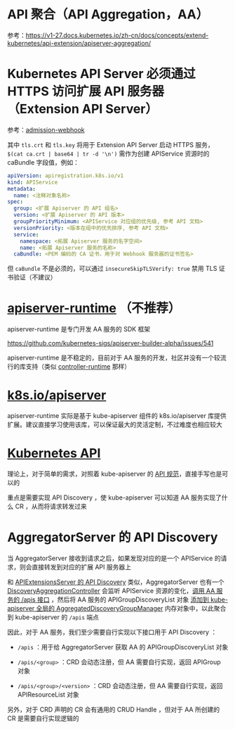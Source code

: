 # API 聚合（API Aggregation，AA）

参考：https://v1-27.docs.kubernetes.io/zh-cn/docs/concepts/extend-kubernetes/api-extension/apiserver-aggregation/

# Kubernetes API Server 必须通过 HTTPS 访问扩展 API 服务器（Extension API Server）

参考：[admission-webhook](https://github.com/togettoyou/CloudNative/blob/main/Kubernetes/Extensions/admission-webhook/README.md)

其中 `tls.crt` 和 `tls.key` 将用于 Extension API Server 启动 HTTPS 服务， `$(cat ca.crt | base64 | tr -d '\n')` 需作为创建
APIService 资源时的 caBundle 字段值，例如：

```yaml
apiVersion: apiregistration.k8s.io/v1
kind: APIService
metadata:
  name: <注释对象名称>
spec:
  group: <扩展 Apiserver 的 API 组名>
  version: <扩展 Apiserver 的 API 版本>
  groupPriorityMinimum: <APIService 对应组的优先级, 参考 API 文档>
  versionPriority: <版本在组中的优先排序, 参考 API 文档>
  service:
    namespace: <拓展 Apiserver 服务的名字空间>
    name: <拓展 Apiserver 服务的名称>
  caBundle: <PEM 编码的 CA 证书，用于对 Webhook 服务器的证书签名>
```

但 `caBundle` 不是必须的，可以通过 `insecureSkipTLSVerify: true` 禁用 TLS 证书验证（不建议）

# [apiserver-runtime](https://github.com/kubernetes-sigs/apiserver-runtime) （不推荐）

apiserver-runtime 是专门开发 AA 服务的 SDK 框架

https://github.com/kubernetes-sigs/apiserver-builder-alpha/issues/541

apiserver-runtime 是不稳定的，目前对于 AA
服务的开发，社区并没有一个较流行的库支持（类似 [controller-runtime](https://github.com/kubernetes-sigs/controller-runtime)
那样）

# [k8s.io/apiserver](https://github.com/kubernetes/apiserver)

apiserver-runtime 实际是基于 kube-apiserver 组件的 k8s.io/apiserver 库提供扩展。建议直接学习使用该库，可以保证最大的灵活定制，不过难度也相应较大

# [Kubernetes API](https://v1-27.docs.kubernetes.io/zh-cn/docs/reference/using-api/api-concepts/)

理论上，对于简单的需求，对照着 kube-apiserver
的 [API 规范](https://v1-27.docs.kubernetes.io/zh-cn/docs/concepts/overview/kubernetes-api/)，直接手写也是可以的

重点是需要实现 API Discovery ，使 kube-apiserver 可以知道 AA 服务实现了什么 CR ，从而将请求转发过来

# AggregatorServer 的 API Discovery

当 AggregatorServer 接收到请求之后，如果发现对应的是一个 APIService 的请求，则会直接转发到对应的扩展 API 服务器上

和 [APIExtensionsServer 的 API Discovery](https://github.com/togettoyou/CloudNative/blob/main/Kubernetes/Extensions/api-extension/CRD/README.md#apiextensionsserver-%E7%9A%84-api-discovery)
类似，AggregatorServer
也有一个 [DiscoveryAggregationController](https://github.com/kubernetes/kubernetes/blob/v1.27.2/staging/src/k8s.io/kube-aggregator/pkg/apiserver/handler_discovery.go#L50-L64)
会监听 APIService
资源的变化，[调用 AA 服务的 /apis 接口](https://github.com/kubernetes/kubernetes/blob/v1.27.2/staging/src/k8s.io/kube-aggregator/pkg/apiserver/handler_discovery.go#L192-L207)
，然后将 AA 服务的 APIGroupDiscoveryList
对象 [添加到 kube-apiserver 全局的 AggregatedDiscoveryGroupManager](https://github.com/kubernetes/kubernetes/blob/v1.27.2/staging/src/k8s.io/kube-aggregator/pkg/apiserver/handler_discovery.go#L384)
内存对象中，以此聚合到 kube-apiserver 的 `/apis` 端点

因此，对于 AA 服务，我们至少需要自行实现以下接口用于 API Discovery ：

- `/apis` ：用于给 AggregatorServer 获取 AA 的 APIGroupDiscoveryList 对象

- `/apis/<group>` ：CRD 会动态注册，但 AA 需要自行实现，返回 APIGroup 对象

- `/apis/<group>/<version>` ：CRD 会动态注册，但 AA 需要自行实现，返回 APIResourceList 对象

另外，对于 CRD 声明的 CR 会有通用的 CRUD Handle ，但对于 AA 所创建的 CR 是需要自行实现逻辑的
